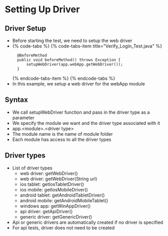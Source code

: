 # Setting Up Driver

## Driver Setup

* Before starting the test, we need to setup the web driver
* {% code-tabs %}
  {% code-tabs-item title="Verify\_Login\_Test.java" %}
  ```text
  	@BeforeMethod
  	public void beforeMethod() throws Exception {
  		setupWebDriver(app.webApp.getWebDriver());
  	}
  ```
  {% endcode-tabs-item %}
  {% endcode-tabs %}
* In this example, we setup a web driver for the webApp module

## Syntax

* We call setupWebDriver function and pass in the driver type as a parameter
* We specify the module we want and the driver type associated with it
* app.&lt;module&gt;.&lt;driver type&gt;
* The module name is the name of module folder
* Each module has access to all the driver types

## Driver types

* List of driver types
  * web driver: getWebDriver\(\)
  * web driver: getWebDriver\(String url\)
  * ios tablet: getIosTabletDriver\(\)
  * ios mobile: getIosMobileDriver\(\)
  * android tablet: getAndroidTabletDriver\(\)
  * android mobile: getAndroidMobileTablet\(\)
  * windows app: getWinAppDriver\(\)
  * api driver: getApiDriver\(\)
  * generic driver: getGenericDriver\(\)
* Api or generic drivers are automatically created if no driver is specified
* For api tests, driver does not need to be created

